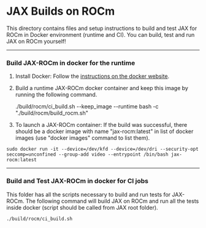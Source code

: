 # JAX Builds on ROCm
This directory contains files and setup instructions to build and test JAX for ROCm in Docker environment (runtime and CI). You can build, test and run JAX on ROCm yourself!
***
### Build JAX-ROCm in docker for the runtime

1.  Install Docker: Follow the [instructions on the docker website](https://docs.docker.com/engine/installation/).

2. Build a runtime JAX-ROCm docker container and keep this image by running the following command.

    ./build/rocm/ci_build.sh --keep_image --runtime bash -c "./build/rocm/build_rocm.sh"

3. To launch a JAX-ROCm container: If the build was successful, there should be a docker image with name "jax-rocm:latest" in list of docker images (use "docker images" command to list them).
```
sudo docker run -it --device=/dev/kfd --device=/dev/dri --security-opt seccomp=unconfined --group-add video --entrypoint /bin/bash jax-rocm:latest
```

***
### Build and Test JAX-ROCm in docker for CI jobs
This folder has all the scripts necessary to build and run tests for JAX-ROCm.
The following command will build JAX on ROCm and run all the tests inside docker (script should be called from JAX root folder).
```
./build/rocm/ci_build.sh
```
